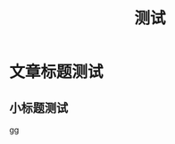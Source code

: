 ﻿---
layout: post
title: 测试
categories: [测试标签1, 测试标签2]
description: 这是一个测试文档
keywords: 高功能, 反社会 
---

# **文章标题测试**
## 小标题测试
   gg
